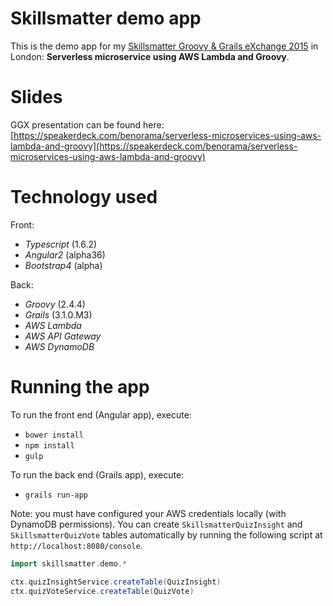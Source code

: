 Skillsmatter demo app
=====================

This is the demo app for my [Skillsmatter Groovy & Grails eXchange 2015](https://skillsmatter.com/conferences/6863-groovy-grails-exchange-2015) in London: **Serverless microservice using AWS Lambda and Groovy**.

# Slides

GGX presentation can be found here:
[https://speakerdeck.com/benorama/serverless-microservices-using-aws-lambda-and-groovy](https://speakerdeck.com/benorama/serverless-microservices-using-aws-lambda-and-groovy)

# Technology used

Front:
- _Typescript_ (1.6.2)
- _Angular2_ (alpha36)
- _Bootstrap4_ (alpha)

Back:
- _Groovy_ (2.4.4)
- _Grails_ (3.1.0.M3)
- _AWS Lambda_
- _AWS API Gateway_
- _AWS DynamoDB_

# Running the app

To run the front end (Angular app), execute:
- `bower install`
- `npm install`
- `gulp`

To run the back end (Grails app), execute:
- `grails run-app`

Note: you must have configured your AWS credentials locally (with DynamoDB permissions).
You can create `SkillsmatterQuizInsight` and `SkillsmatterQuizVote` tables automatically by running the following script at `http://localhost:8080/console`.

```groovy
import skillsmatter.demo.*

ctx.quizInsightService.createTable(QuizInsight)
ctx.quizVoteService.createTable(QuizVote)
```

